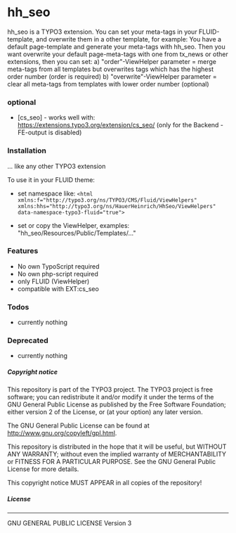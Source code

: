 # hh_seo
hh_seo is a TYPO3 extension.
You can set your meta-tags in your FLUID-template, and overwrite them in a other template, for example:
You have a default page-template and generate your meta-tags with hh_seo.
Then you want overwrite your default page-meta-tags with one from tx_news or other extensions, then you can set:
a) "order"-ViewHelper parameter = merge meta-tags from all templates but overwrites tags which has the highest order number (order is required)
b) "overwrite"-ViewHelper parameter = clear all meta-tags from templates with lower order number (optional)

### optional

* [cs_seo] - works well with: https://extensions.typo3.org/extension/cs_seo/ (only for the Backend - FE-output is disabled)


### Installation
... like any other TYPO3 extension

To use it in your FLUID theme:
- set namespace like:
`<html xmlns:f="http://typo3.org/ns/TYPO3/CMS/Fluid/ViewHelpers"
    xmlns:hhs="http://typo3.org/ns/HauerHeinrich/HhSeo/ViewHelpers"
    data-namespace-typo3-fluid="true">`

- set or copy the ViewHelper, examples: "hh_seo/Resources/Public/Templates/..."


### Features
- No own TypoScript required
- No own php-script required
- only FLUID (ViewHelper)
- compatible with EXT:cs_seo


### Todos
- currently nothing


### Deprecated
- currently nothing


##### Copyright notice

This repository is part of the TYPO3 project. The TYPO3 project is
free software; you can redistribute it and/or modify
it under the terms of the GNU General Public License as published by
the Free Software Foundation; either version 2 of the License, or
(at your option) any later version.

The GNU General Public License can be found at
http://www.gnu.org/copyleft/gpl.html.

This repository is distributed in the hope that it will be useful,
but WITHOUT ANY WARRANTY; without even the implied warranty of
MERCHANTABILITY or FITNESS FOR A PARTICULAR PURPOSE.  See the
GNU General Public License for more details.

This copyright notice MUST APPEAR in all copies of the repository!

##### License
----
GNU GENERAL PUBLIC LICENSE Version 3
